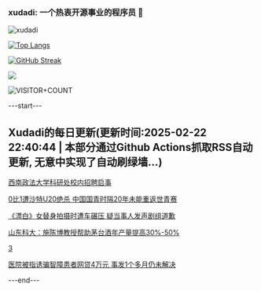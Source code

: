 ### xudadi: 一个热衷开源事业的程序员 👋

![xudadi](https://github-readme-stats-git-masterorgs-github-readme-stats-team.vercel.app/api?username=xudadi)

[![Top Langs](https://github-readme-stats.vercel.app/api/top-langs/?username=xudadi)](https://github.com/anuraghazra/github-readme-stats)

[![GitHub Streak](https://streak-stats.demolab.com?user=xudadi&locale=zh_Hans)](https://git.io/streak-stats)

![](https://raw.githubusercontent.com/xudadi/xudadi/main/assets/github-contribution-grid-snake.svg)

![VISITOR+COUNT](https://komarev.com/ghpvc/?username=xudadi&label=VISITOR+COUNT)


---start---

## Xudadi的每日更新(更新时间:2025-02-22 22:40:44 | 本部分通过Github Actions抓取RSS自动更新, 无意中实现了自动刷绿墙...)

[西南政法大学科研处校内招聘启事](https://www.gongkaoleida.com/article/2297346)

[0比1遭沙特U20绝杀 中国国青时隔20年未能重返世青赛](https://m.163.com/news/article/JP16Q19J0514R9P4.html)

[《漂白》女替身拍摄时遭车碾压 疑当事人发声剧组道歉](https://m.163.com/news/article/JP169NV60514R9OJ.html)

[山东科大：施陈博教授帮助茅台酒年产量提高30%-50%](https://m.163.com/news/article/JP13QJ4N0514R9P4.html)

[3](https://m.163.com/touch/news/sub/domestic)

[医院被指诱骗智障患者网贷4万元 事发1个多月仍未解决](https://m.163.com/news/article/JP0P5CHI05129BOL.html)

---end---
